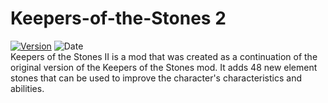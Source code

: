 # Keepers-of-the-Stones 2
[![Version](https://img.shields.io/github/v/tag/Hexagon-Studio/Keepers-of-the-Stones?label=version)](https://www.curseforge.com/minecraft/mc-mods/keepers-of-the-stones/files)
![Date](https://img.shields.io/github/release-date/Hexagon-Studio/Keepers-of-the-Stones)
<br /> Keepers of the Stones II is a mod that was created as a continuation of the original version of the Keepers of the Stones mod. It adds 48 new element stones that can be used to improve the character's characteristics and abilities.
